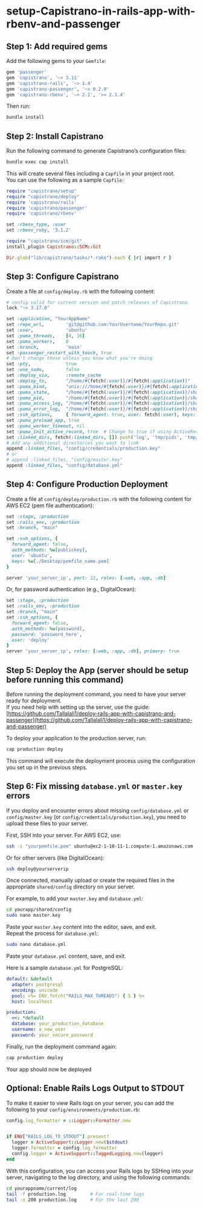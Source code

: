# setup-Capistrano-in-rails-app-with-rbenv-and-passenger

## Step 1: Add required gems

Add the following gems to your `Gemfile`:

```ruby
gem 'passenger'
gem 'capistrano', '~> 3.11'
gem 'capistrano-rails', '~> 1.4'
gem 'capistrano-passenger', '~> 0.2.0'
gem 'capistrano-rbenv', '~> 2.1', '>= 2.1.4'
```

Then run:

```sh
bundle install
```

## Step 2: Install Capistrano

Run the following command to generate Capistrano’s configuration files:

```sh
bundle exec cap install
```

This will create several files including a `Capfile` in your project root.  
You can use the following as a sample `Capfile`:

```ruby
require "capistrano/setup"
require "capistrano/deploy"
require 'capistrano/rails'
require 'capistrano/passenger'
require 'capistrano/rbenv'

set :rbenv_type, :user
set :rbenv_ruby, '3.1.2'

require "capistrano/scm/git"
install_plugin Capistrano::SCM::Git

Dir.glob("lib/capistrano/tasks/*.rake").each { |r| import r }
```

## Step 3: Configure Capistrano

Create a file at `config/deploy.rb` with the following content:

```ruby
# config valid for current version and patch releases of Capistrano
lock "~> 3.17.0"

set :application, "YourAppName"
set :repo_url,        'git@github.com:YourUsername/YourRepo.git'
set :user,            'ubuntu'
set :puma_threads,    [4, 16]
set :puma_workers,    0
set :branch,          'main'
set :passenger_restart_with_touch, true
# Don't change these unless you know what you're doing
set :pty,             true
set :use_sudo,        false
set :deploy_via,      :remote_cache
set :deploy_to,       "/home/#{fetch(:user)}/#{fetch(:application)}"
set :puma_bind,       "unix:///home/#{fetch(:user)}/#{fetch(:application)}/shared/tmp/sockets/#{fetch(:application)}-puma.sock"
set :puma_state,      "/home/#{fetch(:user)}/#{fetch(:application)}/shared/tmp/pids/puma.state"
set :puma_pid,        "/home/#{fetch(:user)}/#{fetch(:application)}/shared/tmp/pids/puma.pid"
set :puma_access_log, "/home/#{fetch(:user)}/#{fetch(:application)}/shared/log/puma.error.log"
set :puma_error_log,  "/home/#{fetch(:user)}/#{fetch(:application)}/shared/log/puma.access.log"
set :ssh_options,     { forward_agent: true, user: fetch(:user), keys: %w(~/.ssh/id_rsa.pub) }
set :puma_preload_app, true
set :puma_worker_timeout, nil
set :puma_init_active_record, true  # Change to true if using ActiveRecord
set :linked_dirs, fetch(:linked_dirs, []).push('log', 'tmp/pids', 'tmp/cache', 'tmp/sockets')
# Add any additional directories you want to link
append :linked_files, "config/credentials/production.key"
# or
# append :linked_files, "config/master.key"
append :linked_files, "config/database.yml"
```

## Step 4: Configure Production Deployment

Create a file at `config/deploy/production.rb` with the following content for AWS EC2 (pem file authentication):

```ruby
set :stage, :production
set :rails_env, :production
set :branch, "main"

set :ssh_options, {
  forward_agent: false,
  auth_methods: %w[publickey],
  user: 'ubuntu',
  keys: %w[./Desktop/pemfile_name.pem]
}

server 'your_server_ip', port: 22, roles: [:web, :app, :db]
```

Or, for password authentication (e.g., DigitalOcean):

```ruby
set :stage, :production
set :rails_env, :production
set :branch, "main"
set :ssh_options, {
  forward_agent: false,
  auth_methods: %w(password),
  password: 'password_here',
  user: 'deploy'
}
server 'your_server_ip', roles: [:web, :app, :db], primary: true
```

## Step 5: Deploy the App (server should be setup before running this command)

Before running the deployment command, you need to have your server ready for deployment.  
If you need help with setting up the server, use the guide:  
[https://github.com/Tallalali1/deploy-rails-app-with-capistrano-and-passenger](https://github.com/Tallalali1/deploy-rails-app-with-capistrano-and-passenger)

To deploy your application to the production server, run:

```sh
cap production deploy
```

This command will execute the deployment process using the configuration you set up in the previous steps.

## Step 6: Fix missing `database.yml` or `master.key` errors

If you deploy and encounter errors about missing `config/database.yml` or `config/master.key` (or `config/credentials/production.key`), you need to upload these files to your server.

First, SSH into your server. For AWS EC2, use:

```sh
ssh -i "yourpemfile.pem" ubuntu@ec2-1-10-11-1.compute-1.amazonaws.com
```

Or for other servers (like DigitalOcean):

```sh
ssh deploy@yourserverip
```

Once connected, manually upload or create the required files in the appropriate `shared/config` directory on your server.

For example, to add your `master.key` and `database.yml`:

```sh
cd yourapp/shared/config
sudo nano master.key
```

Paste your `master.key` content into the editor, save, and exit.  
Repeat the process for `database.yml`:

```sh
sudo nano database.yml
```

Paste your `database.yml` content, save, and exit.

Here is a sample `database.yml` for PostgreSQL:

```yaml
default: &default
  adapter: postgresql
  encoding: unicode
  pool: <%= ENV.fetch("RAILS_MAX_THREADS") { 5 } %>
  host: localhost

production:
  <<: *default
  database: your_production_database
  username: a_new_user
  password: your_secure_password
```

Finally, run the deployment command again:

```sh
cap production deploy
```

Your app should now be deployed

## Optional: Enable Rails Logs Output to STDOUT

To make it easier to view Rails logs on your server, you can add the following to your `config/environments/production.rb`:

```ruby
config.log_formatter = ::Logger::Formatter.new


if ENV["RAILS_LOG_TO_STDOUT"].present?
  logger = ActiveSupport::Logger.new($stdout)
  logger.formatter = config.log_formatter
  config.logger = ActiveSupport::TaggedLogging.new(logger)
end
```

With this configuration, you can access your Rails logs by SSHing into your server, navigating to the log directory, and using the following commands:

```sh
cd yourappname/current/log
tail -f production.log         # For real-time logs
tail -n 200 production.log     # For the last 200
```
